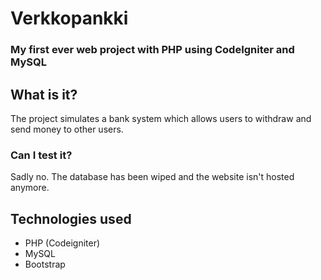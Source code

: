 # Verkkopankki

### My first ever web project with PHP using CodeIgniter and MySQL

## What is it?

The project simulates a bank system which allows users to withdraw and send money to other users. 

### Can I test it?

Sadly no. The database has been wiped and the website isn't hosted anymore.

## Technologies used

- PHP (Codeigniter)
- MySQL
- Bootstrap

